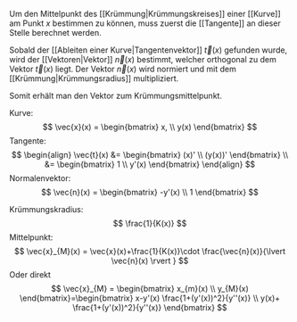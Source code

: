 Um den Mittelpunkt des [[Krümmung|Krümmungskreises]] einer [[Kurve]] am Punkt $x$ bestimmen zu können, muss zuerst die [[Tangente]] an dieser Stelle berechnet werden.

Sobald der [[Ableiten einer Kurve|Tangentenvektor]] $\vec{t}(x)$ gefunden wurde, wird der [[Vektoren|Vektor]] $\vec{n}(x)$ bestimmt, welcher orthogonal zu dem Vektor $\vec{t}(x)$ liegt.
Der Vektor $\vec{n}(x)$ wird normiert und mit dem [[Krümmung|Krümmungsradius]] multipliziert.

Somit erhält man den Vektor zum Krümmungsmittelpunkt.

Kurve:
$$
\vec{x}(x) = \begin{bmatrix}
x, \\
y(x)
\end{bmatrix}
$$
Tangente:
$$
\begin{align}
\vec{t}(x) &= \begin{bmatrix}
(x)' \\
(y(x))'
\end{bmatrix} \\
&= \begin{bmatrix}
1 \\
y'(x)
\end{bmatrix}
\end{align}
$$
Normalenvektor:
$$
\vec{n}(x) = \begin{bmatrix}
-y'(x) \\
1
\end{bmatrix}
$$

Krümmungskradius:
$$
\frac{1}{K(x)}
$$
Mittelpunkt:
$$
\vec{x}_{M}(x) = \vec{x}(x)+\frac{1}{K(x)}\cdot \frac{\vec{n}(x)}{\lvert \vec{n}(x) \rvert }
$$
Oder direkt
$$
\vec{x}_{M} = \begin{bmatrix}
x_{m}(x) \\
y_{M}(x)
\end{bmatrix}=\begin{bmatrix}
x-y'(x) \frac{1+(y'(x))^2}{y''(x)} \\
y(x)+ \frac{1+(y'(x))^2}{y''(x)}
\end{bmatrix}
$$

